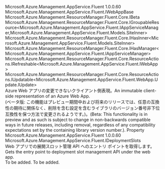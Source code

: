 <Type Name="IWebApp" FullName="Microsoft.Azure.Management.AppService.Fluent.IWebApp">
  <TypeSignature Language="C#" Value="public interface IWebApp : Microsoft.Azure.Management.AppService.Fluent.IWebAppBase, Microsoft.Azure.Management.ResourceManager.Fluent.Core.IBeta, Microsoft.Azure.Management.ResourceManager.Fluent.Core.IGroupableResource&lt;Microsoft.Azure.Management.AppService.Fluent.IAppServiceManager,Microsoft.Azure.Management.AppService.Fluent.Models.SiteInner&gt;, Microsoft.Azure.Management.ResourceManager.Fluent.Core.IHasInner&lt;Microsoft.Azure.Management.AppService.Fluent.Models.SiteInner&gt;, Microsoft.Azure.Management.ResourceManager.Fluent.Core.IHasManager&lt;Microsoft.Azure.Management.AppService.Fluent.IAppServiceManager&gt;, Microsoft.Azure.Management.ResourceManager.Fluent.Core.ResourceActions.IRefreshable&lt;Microsoft.Azure.Management.AppService.Fluent.IWebApp&gt;, Microsoft.Azure.Management.ResourceManager.Fluent.Core.ResourceActions.IUpdatable&lt;Microsoft.Azure.Management.AppService.Fluent.WebApp.Update.IUpdate&gt;" />
  <TypeSignature Language="ILAsm" Value=".class public interface auto ansi abstract IWebApp implements class Microsoft.Azure.Management.AppService.Fluent.IWebAppBase, class Microsoft.Azure.Management.ResourceManager.Fluent.Core.IBeta, class Microsoft.Azure.Management.ResourceManager.Fluent.Core.IGroupableResource`2&lt;class Microsoft.Azure.Management.AppService.Fluent.IAppServiceManager, class Microsoft.Azure.Management.AppService.Fluent.Models.SiteInner&gt;, class Microsoft.Azure.Management.ResourceManager.Fluent.Core.IHasId, class Microsoft.Azure.Management.ResourceManager.Fluent.Core.IHasInner`1&lt;class Microsoft.Azure.Management.AppService.Fluent.Models.SiteInner&gt;, class Microsoft.Azure.Management.ResourceManager.Fluent.Core.IHasManager`1&lt;class Microsoft.Azure.Management.AppService.Fluent.IAppServiceManager&gt;, class Microsoft.Azure.Management.ResourceManager.Fluent.Core.IHasName, class Microsoft.Azure.Management.ResourceManager.Fluent.Core.IHasResourceGroup, class Microsoft.Azure.Management.ResourceManager.Fluent.Core.IResource, class Microsoft.Azure.Management.ResourceManager.Fluent.Core.ResourceActions.IIndexable, class Microsoft.Azure.Management.ResourceManager.Fluent.Core.ResourceActions.IRefreshable`1&lt;class Microsoft.Azure.Management.AppService.Fluent.IWebApp&gt;, class Microsoft.Azure.Management.ResourceManager.Fluent.Core.ResourceActions.IUpdatable`1&lt;class Microsoft.Azure.Management.AppService.Fluent.WebApp.Update.IUpdate&gt;" />
  <TypeSignature Language="DocId" Value="T:Microsoft.Azure.Management.AppService.Fluent.IWebApp" />
  <TypeSignature Language="VB.NET" Value="Public Interface IWebApp&#xA;Implements IBeta, IGroupableResource(Of IAppServiceManager, SiteInner), IHasInner(Of SiteInner), IHasManager(Of IAppServiceManager), IRefreshable(Of IWebApp), IUpdatable(Of IUpdate), IWebAppBase" />
  <TypeSignature Language="F#" Value="type IWebApp = interface&#xA;    interface IBeta&#xA;    interface IWebAppBase&#xA;    interface IHasName&#xA;    interface IGroupableResource&lt;IAppServiceManager, SiteInner&gt;&#xA;    interface IResource&#xA;    interface IIndexable&#xA;    interface IHasId&#xA;    interface IHasResourceGroup&#xA;    interface IHasManager&lt;IAppServiceManager&gt;&#xA;    interface IHasInner&lt;SiteInner&gt;&#xA;    interface IRefreshable&lt;IWebApp&gt;&#xA;    interface IUpdatable&lt;IUpdate&gt;" />
  <AssemblyInfo>
    <AssemblyName>Microsoft.Azure.Management.AppService.Fluent</AssemblyName>
    <AssemblyVersion>1.0.0.60</AssemblyVersion>
  </AssemblyInfo>
  <Interfaces>
    <Interface>
      <InterfaceName>Microsoft.Azure.Management.AppService.Fluent.IWebAppBase</InterfaceName>
    </Interface>
    <Interface>
      <InterfaceName>Microsoft.Azure.Management.ResourceManager.Fluent.Core.IBeta</InterfaceName>
    </Interface>
    <Interface>
      <InterfaceName>Microsoft.Azure.Management.ResourceManager.Fluent.Core.IGroupableResource&lt;Microsoft.Azure.Management.AppService.Fluent.IAppServiceManager,Microsoft.Azure.Management.AppService.Fluent.Models.SiteInner&gt;</InterfaceName>
    </Interface>
    <Interface>
      <InterfaceName>Microsoft.Azure.Management.ResourceManager.Fluent.Core.IHasInner&lt;Microsoft.Azure.Management.AppService.Fluent.Models.SiteInner&gt;</InterfaceName>
    </Interface>
    <Interface>
      <InterfaceName>Microsoft.Azure.Management.ResourceManager.Fluent.Core.IHasManager&lt;Microsoft.Azure.Management.AppService.Fluent.IAppServiceManager&gt;</InterfaceName>
    </Interface>
    <Interface>
      <InterfaceName>Microsoft.Azure.Management.ResourceManager.Fluent.Core.ResourceActions.IRefreshable&lt;Microsoft.Azure.Management.AppService.Fluent.IWebApp&gt;</InterfaceName>
    </Interface>
    <Interface>
      <InterfaceName>Microsoft.Azure.Management.ResourceManager.Fluent.Core.ResourceActions.IUpdatable&lt;Microsoft.Azure.Management.AppService.Fluent.WebApp.Update.IUpdate&gt;</InterfaceName>
    </Interface>
  </Interfaces>
  <Docs>
    <summary>
            <span data-ttu-id="a10af-101">Azure Web アプリの変更できないクライアント側表現。</span><span class="sxs-lookup"><span data-stu-id="a10af-101">An immutable client-side representation of an Azure Web App.</span></span>
            </summary>
    <remarks>
            <span data-ttu-id="a10af-102">(ベータ版: この機能はプレビュー期間中および将来のリリースでは、任意の互換性の期待に関係なく、削除を含む設定を含むライブラリのバージョン番号非下位互換性を保つ方法で変更されるようです。)。</span><span class="sxs-lookup"><span data-stu-id="a10af-102">(Beta: This functionality is in preview and as such is subject to change in non-backwards compatible ways in future releases, including removal, regardless of any compatibility expectations set by the containing library version number.).</span></span>
            </remarks>
  </Docs>
  <Members>
    <Member MemberName="DeploymentSlots">
      <MemberSignature Language="C#" Value="public Microsoft.Azure.Management.AppService.Fluent.IDeploymentSlots DeploymentSlots { get; }" />
      <MemberSignature Language="ILAsm" Value=".property instance class Microsoft.Azure.Management.AppService.Fluent.IDeploymentSlots DeploymentSlots" />
      <MemberSignature Language="DocId" Value="P:Microsoft.Azure.Management.AppService.Fluent.IWebApp.DeploymentSlots" />
      <MemberSignature Language="VB.NET" Value="Public ReadOnly Property DeploymentSlots As IDeploymentSlots" />
      <MemberSignature Language="F#" Value="member this.DeploymentSlots : Microsoft.Azure.Management.AppService.Fluent.IDeploymentSlots" Usage="Microsoft.Azure.Management.AppService.Fluent.IWebApp.DeploymentSlots" />
      <MemberType>Property</MemberType>
      <AssemblyInfo>
        <AssemblyName>Microsoft.Azure.Management.AppService.Fluent</AssemblyName>
        <AssemblyVersion>1.0.0.60</AssemblyVersion>
      </AssemblyInfo>
      <ReturnValue>
        <ReturnType>Microsoft.Azure.Management.AppService.Fluent.IDeploymentSlots</ReturnType>
      </ReturnValue>
      <Docs>
        <summary>
            <span data-ttu-id="a10af-103">Web アプリでの展開スロット管理 API へのエントリ ポイントを取得します。</span><span class="sxs-lookup"><span data-stu-id="a10af-103">Gets the entry point to deployment slot management API under the web app.</span></span>
            </summary>
        <value>To be added.</value>
        <remarks>To be added.</remarks>
      </Docs>
    </Member>
  </Members>
</Type>